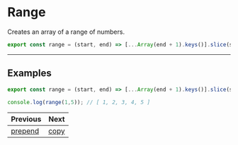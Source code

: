 # Range

Creates an array of a range of numbers.

```js
export const range = (start, end) => [...Array(end + 1).keys()].slice(start);
```

---

## Examples

```js
export const range = (start, end) => [...Array(end + 1).keys()].slice(start);

console.log(range(1,5)); // [ 1, 2, 3, 4, 5 ]
```

<style>
    table {
        width: 100%;
    }
</style>

| Previous     |      Next |
|--------------|-----------:|
| [prepend](JS/../prepend.md)  | [copy](JS/../copy.md)      |